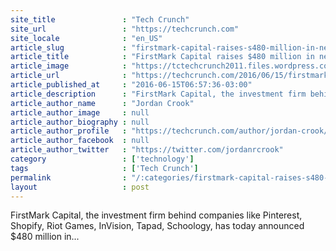 ```yaml
---
site_title               : "Tech Crunch"
site_url                 : "https://techcrunch.com"
site_locale              : "en_US"
article_slug             : "firstmark-capital-raises-s480-million-in-new-early-stage-growth-funds"
article_title            : "FirstMark Capital raises $480 million in new early stage, growth funds"
article_image            : "https://tctechcrunch2011.files.wordpress.com/2016/06/m9a9346.jpg?w=764&h=400&crop=1"
article_url              : "https://techcrunch.com/2016/06/15/firstmark-capital-raises-480-million-in-new-early-stage-growth-funds/"
article_published_at     : "2016-06-15T06:57:36-03:00"
article_description      : "FirstMark Capital, the investment firm behind companies like Pinterest, Shopify, Riot Games, InVision, Tapad, Schoology, has today announced $480 million in..."
article_author_name      : "Jordan Crook"
article_author_image     : null
article_author_biography : null
article_author_profile   : "https://techcrunch.com/author/jordan-crook/"
article_author_facebook  : null
article_author_twitter   : "https://twitter.com/jordanrcrook"
category                 : ['technology']
tags                     : ['Tech Crunch']
permalink                : "/:categories/firstmark-capital-raises-s480-million-in-new-early-stage-growth-funds/"
layout                   : post
---
```


FirstMark Capital, the investment firm behind companies like Pinterest, Shopify, Riot Games, InVision, Tapad, Schoology, has today announced $480 million in...
